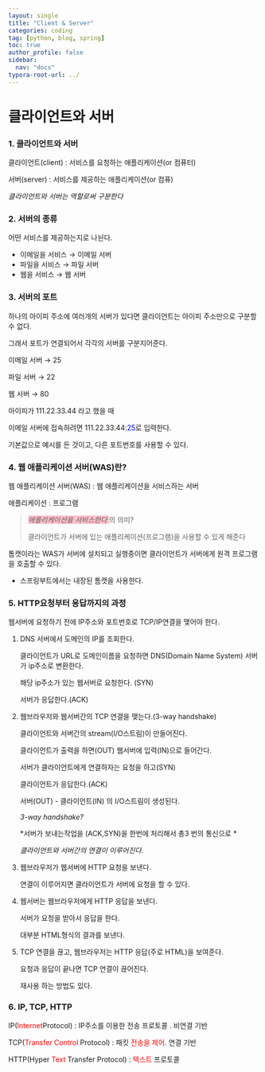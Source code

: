 ```yaml
---
layout: single
title: "Client & Server"
categories: coding
tag: [python, blog, spring]
toc: true
author_profile: false
sidebar:
  nav: "docs"
typora-root-url: ../
---
```




# 클라이언트와 서버

### 1. 클라이언트와 서버

클라이언트(client) : 서비스를 요청하는 애플리케이션(or 컴퓨터)

서버(server) : 서비스를 제공하는 애플리케이션(or 컴퓨)

*클라이언트와 서버는 역할로써 구분한다*

### 2. 서버의 종류

어떤 서비스를 제공하는지로 나뉜다.

- 이메일을 서비스 → 이메일 서버
- 파일을 서비스 → 파일 서버
- 웹을 서비스 → 웹 서버

### 3. 서버의 포트

하나의 아이피 주소에 여러개의 서버가 있다면 클라이언트는 아이피 주소만으로 구분할 수 없다. 

그래서 포트가 연결되어서 각각의 서버를 구분지어준다.

이메일 서버 → 25

파일 서버 → 22

웹 서버 → 80

아이피가 111.22.33.44 라고 했을 때 

이메일 서버에 접속하려면 111.22.33.44:<span style="color:blue">25</span>로 입력한다.

기본값으로 예시를 든 것이고, 다른 포트번호를 사용할 수 있다. 

### 4. 웹 애플리케이션 서버(WAS)란?

웹 애플리케이션 서버(WAS) : 웹 애플리케이션을 서비스하는 서버

애플리케이션 : 프로그램 

> <span style="background-color:pink">*애플리케이션을 서비스한다* </span>의 의미?
>
> 클라이언트가 서버에 있는 애플리케이션(프로그램)을 사용할 수 있게 해준다

톰캣이라는 WAS가 서버에 설치되고 실행중이면 클라이언트가 서버에게 원격 프로그램을 호출할 수 있다. 

+ 스프링부트에서는 내장된 톰캣을 사용한다. 

###   5. HTTP요청부터 응답까지의 과정

웹서버에 요청하기 전에 IP주소와 포트번호로 TCP/IP연결을 맺어야 한다. 

1. DNS 서버에서 도메인의 IP를 조회한다. 

   클라이언트가 URL로 도메인이름을 요청하면 DNS(Domain Name System) 서버가 ip주소로 변환한다.

   해당 ip주소가 있는 웹서버로 요청한다. (SYN)

   서버가 응답한다.(ACK) 

2. 웹브라우저와 웹서버간의 TCP 연결을 맺는다.(3-way handshake)

   클라이언트와 서버간의 stream(I/O스트림)이 만들어진다. 

   클라이언트가 출력을 하면(OUT) 웹서버에 입력(IN)으로 들어간다.

   서버가 클라이언트에게 연결하자는 요청을 하고(SYN)

   클라이언트가 응답한다.(ACK)

   서버(OUT) - 클라이언트(IN) 의 I/O스트림이 생성된다.

   *3-way handshake?*

   *서버가 보내는작업을 (ACK,SYN)을 한번에 처리해서 총3 번의 통신으로 *

   *클라이언트와 서버간의 연결이 이루어진다.*

3. 웹브라우저가 웹서버에 HTTP 요청을 보낸다.

   연결이 이루어지면 클라이언트가 서버에 요청을 할 수 있다.  

4. 웹서버는 웹브라우저에게 HTTP 응답을 보낸다.

   서버가 요청을 받아서 응답을 한다.

   대부분 HTML형식의 결과를 보낸다.

5. TCP 연결을 끊고, 웹브라우저는 HTTP 응답(주로 HTML)을 보여준다. 

   요청과 응답이 끝나면 TCP 연결이 끊어진다.

   재사용 하는 방법도 있다. 

### 6. IP, TCP, HTTP

IP(<span style="color:red">Internet</span>Protocol) : IP주소를 이용한 전송 프로토콜 . 비연결 기반

TCP(<span style="color:red">Transfer Control</span> Protocol) : 패킷 <span style="color:red">전송을 제어</span>. 연결 기반

HTTP(Hyper <span style="color:red">Text</span> Transfer Protocol) : <span style="color:red">텍스트</span> 프로토콜  



